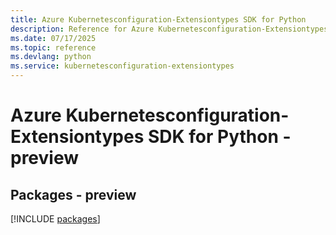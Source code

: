 ```yaml
---
title: Azure Kubernetesconfiguration-Extensiontypes SDK for Python
description: Reference for Azure Kubernetesconfiguration-Extensiontypes SDK for Python
ms.date: 07/17/2025
ms.topic: reference
ms.devlang: python
ms.service: kubernetesconfiguration-extensiontypes
---
```

# Azure Kubernetesconfiguration-Extensiontypes SDK for Python - preview
## Packages - preview
[!INCLUDE [packages](kubernetesconfiguration-extensiontypes-index.md)]